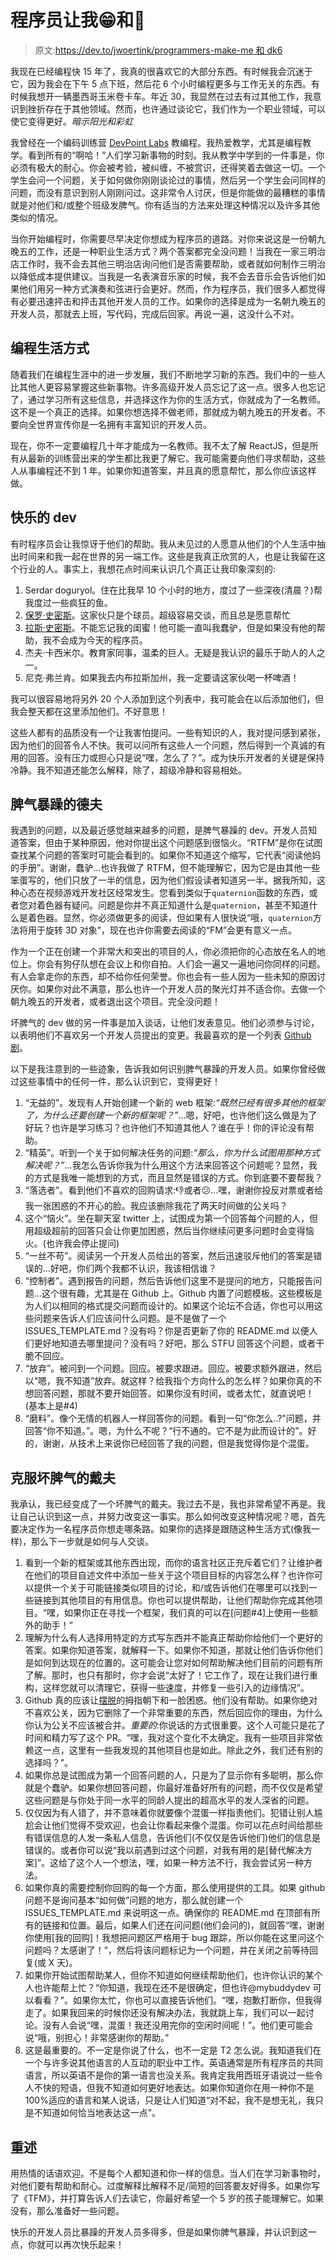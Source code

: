 # 程序员让我😁和🤬

> 原文:[https://dev.to/jwoertink/programmers-make-me 和 dk6](https://dev.to/jwoertink/programmers-make-me--and--dk6)

我现在已经编程快 15 年了，我真的很喜欢它的大部分东西。有时候我会沉迷于它，因为我会在下午 5 点下班，然后花 6 个小时编程更多与工作无关的东西。有时候我想开一辆墨西哥玉米卷卡车。年近 30，我显然在过去有过其他工作，我意识到挫折存在于其他领域。然而，也许通过谈论它，我们作为一个职业领域，可以使它变得更好。*暗示阳光和彩虹*

我曾经在一个编码训练营 [DevPoint Labs](http://devpointlabs.com/) 教编程。我热爱教学，尤其是编程教学。看到所有的“啊哈！”人们学习新事物的时刻。我从教学中学到的一件事是，你必须有极大的耐心。你会被考验，被纠缠，不被赏识，还得笑着去做这一切。一个学生会问一个问题，关于如何做你刚刚谈论过的事情，然后另一个学生会问同样的问题，而没有意识到别人刚刚问过。这非常令人讨厌，但是你能做的最糟糕的事情就是对他们和/或整个班级发脾气。你有适当的方法来处理这种情况以及许多其他类似的情况。

当你开始编程时，你需要尽早决定你想成为程序员的道路。对你来说这是一份朝九晚五的工作，还是一种职业生活方式？两个答案都完全没问题！当我在一家三明治店工作时，我不会去其他三明治店询问他们是否需要帮助，或者就如何制作三明治以降低成本提供建议。当我是一名表演音乐家的时候，我不会去音乐会告诉他们如果他们用另一种方式演奏和弦进行会更好。然而，作为程序员，我们很多人都觉得有必要迅速抨击和抨击其他开发人员的工作。如果你的选择是成为一名朝九晚五的开发人员，那就去上班，写代码，完成后回家。再说一遍，这没什么不对。

## [](#the-programming-lifestyle)编程生活方式

随着我们在编程生涯中的进一步发展，我们不断地学习新的东西。我们中的一些人比其他人更容易掌握这些新事物。许多高级开发人员忘记了这一点。很多人也忘记了，通过学习所有这些信息，并选择这作为你的生活方式，你就成为了一名教师。这不是一个真正的选择。如果你想选择不做老师，那就成为朝九晚五的开发者。不要向全世界宣传你是一名拥有丰富知识的开发人员。

现在，你不一定要编程几十年才能成为一名教师。我不太了解 ReactJS，但是所有从最新的训练营出来的学生都比我更了解它。我可能需要向他们寻求帮助，这些人从事编程还不到 1 年。如果你知道答案，并且真的愿意帮忙，那么你应该这样做。

## [](#the-happy-dev)快乐的 dev

有时程序员会让我惊讶于他们的帮助。我从未见过的人愿意从他们的个人生活中抽出时间来和我一起在世界的另一端工作。这些是我真正欣赏的人，也是让我留在这个行业的人。事实上，我想花点时间来认识几个真正让我印象深刻的:

1.  Serdar doguryol。住在比我早 10 个小时的地方，度过了一些深夜(清晨？)帮我度过一些疯狂的鱼。
2.  [保罗·史密斯](https://github.com/paulcsmith)。这家伙只是个球员。超级容易交谈，而且总是愿意帮忙
3.  [拉斯·史密斯](https://github.com/russ/)。不能忘记我的闺蜜！他可能一直叫我蠢驴，但是如果没有他的帮助，我不会成为今天的程序员。
4.  杰夫·卡西米尔。教育家同事，温柔的巨人。无疑是我认识的最乐于助人的人之一。
5.  尼克·弗兰肯。如果我去内布拉斯加州，我一定要请这家伙喝一杯啤酒！

我可以很容易地将另外 20 个人添加到这个列表中，我可能会在以后添加他们，但我会整天都在这里添加他们。不好意思！

这些人都有的品质没有一个让我害怕提问。一些有知识的人，我对提问感到紧张，因为他们的回答令人不快。我可以问所有这些人一个问题，然后得到一个真诚的有用的回答。没有压力或担心只是说“嘿，怎么了？”。成为快乐开发者的关键是保持冷静。我不知道还能怎么解释，除了，超级冷静和容易相处。

## [](#the-grumpy-dev)脾气暴躁的德夫

我遇到的问题，以及最近感觉越来越多的问题，是脾气暴躁的 dev。开发人员知道答案，但由于某种原因，他对你提出这个问题感到很恼火。“RTFM”是你在试图查找某个问题的答案时可能会看到的。如果你不知道这个缩写，它代表“阅读他妈的手册”。谢谢，蠢驴...也许我做了 RTFM，但不能理解它，因为它是由其他一些笨蛋写的，他们只放了一半的信息，因为他们假设读者知道另一半。据我所知，这种心态在视频游戏开发社区经常发生。您看到类似于`quaternion`函数的东西，或者您对着色器有疑问。问题是你并不真正知道什么是`quaternion`，甚至不知道什么是着色器。显然，你必须做更多的阅读，但如果有人很快说“哦，`quaternion`方法将用于旋转 3D 对象”，现在也许你需要去阅读的“FM”会更有意义一点。

作为一个正在创建一个非常大和突出的项目的人，你必须把你的心态放在名人的地位上。你会有狗仔队想在会议上和你自拍。人们会一遍又一遍地问你同样的问题。有人会拿走你的东西，却不给你任何荣誉。你也会有一些人因为一些未知的原因讨厌你。如果你对此不满意，那么也许一个开发人员的聚光灯并不适合你。去做一个朝九晚五的开发者，或者退出这个项目。完全没问题！

坏脾气的 dev 做的另一件事是加入谈话，让他们发表意见。他们必须参与讨论，以表明他们不喜欢另一个开发人员提出的变更。我最喜欢的是一个列表 [Github 剧](https://nikolas.github.io/github-drama/)。

以下是我注意到的一些迹象，告诉我如何识别脾气暴躁的开发人员。如果你曾经做过这些事情中的任何一件，那么认识到它，变得更好！

1.  “无益的”。发现有人开始创建一个新的 web 框架:*“既然已经有很多其他的框架了，为什么还要创建一个新的框架呢？”*...嗯，好吧，也许他们这么做是为了好玩？也许是学习练习？也许他们不知道其他人？谁在乎！你的评论没有帮助。
2.  “精英”。听到一个关于如何解决任务的问题:*“那么，你为什么试图用那种方式解决呢？”*...我怎么告诉你我为什么用这个方法来回答这个问题呢？显然，我的方式是我唯一能想到的方式，而且显然是错误的方式。你到底要不要帮我？
3.  “落选者”。看到他们不喜欢的回购请求:👎或者😕...嘿，谢谢你投反对票或者给我一张困惑的不开心的脸。我应该删除我花了两天时间做的公关吗？
4.  这个“恼火”。坐在聊天室 twitter 上，试图成为第一个回答每个问题的人，但用超级超前的回答只会让你更加困惑，然后当你继续问更多问题时会变得恼火。(也许我会停止提问)
5.  “一丝不苟”。阅读另一个开发人员给出的答案，然后迅速驳斥他们的答案是错误的...好吧，你们两个我都不认识，我该相信谁？
6.  “控制者”。遇到报告的问题，然后告诉他们这里不是提问的地方，只能报告问题...这个很有趣，尤其是在 Github 上。Github 内置了问题模板。这些模板是为人们以相同的格式提交问题而设计的。如果这个论坛不合适，你也可以用这些问题来告诉人们应该问什么问题。是不是做了一个 ISSUES_TEMPLATE.md？没有吗？你是否更新了你的 README.md 以便人们更好地知道去哪里提问？没有吗？好吧，那么 STFU 回答这个问题，或者干脆不回应。
7.  “放弃”。被问到一个问题。回应。被要求跟进。回应。被要求额外跟进，然后以“嗯，我不知道”放弃。就这样？给我指个方向什么的怎么样？如果你真的不想回答问题，那就不要开始回答。如果你没有时间，或者太忙，就直说吧！(基本上是#4)
8.  “磨料”。像个无情的机器人一样回答你的问题。看到一句“你怎么..?"问题，并回答“你不知道。”。嗯，为什么不呢？“行不通的。它不是为此而设计的”。好的，谢谢，从技术上来说你已经回答了我的问题，但是我觉得你是个混蛋。

## [](#overcoming-the-grumpy-dev)克服坏脾气的戴夫

我承认，我已经变成了一个坏脾气的戴夫。我过去不是，我也非常希望不再是。我让自己认识到这一点，并努力改变这一事实。那么如何改变这种情况呢？嗯，首先要决定作为一名程序员你想走哪条路。如果你的选择是跟随这种生活方式(像我一样)，那么下一步就是如何与人交谈。

1.  看到一个新的框架或其他东西出现，而你的语言社区正充斥着它们？让维护者在他们的项目自述文件中添加一些关于这个项目目标的内容怎么样？也许你可以提供一个关于可能链接类似项目的讨论，和/或告诉他们在哪里可以找到一些链接到其他项目的有用信息。你也可以提供帮助，让他们帮助你完成其他项目。“嘿，如果你正在寻找一个框架，我们真的可以在[问题#4]上使用一些额外的助手！”
2.  理解为什么有人选择用特定的方式写东西并不能真正帮助你给他们一个更好的答案。如果你知道答案，就解释一下。如果你不知道，那就让他们告诉你他们是如何到达现在的位置的。这可能会让您对如何帮助解决他们目前的问题有所了解。那时，也只有那时，你才会说“太好了！它工作了，现在让我们进行重构，这样您就可以清理它，获得一些速度，并修复一些引入的边缘情况”。
3.  Github 真的应该让[摆脱](https://github.com/luckyframework/lucky/issues/456)的拇指朝下和一脸困惑。他们没有帮助。如果你绝对不喜欢公关，因为它删除了一个非常重要的东西，然后回应你的理由，为什么你认为公关不应该被合并。*重要的*:你说话的方式很重要。这个人可能只是花了时间和精力写了这个 PR。“嘿，我对这个变化不太确定。我有一些项目非常依赖这一点，这里有一些我发现的其他项目也是如此。除此之外，我们还有别的选择吗？”。
4.  如果你总是试图成为第一个回答问题的人，只是为了显示你有多聪明，那么你就是个蠢驴。如果你想回答问题，你最好准备好所有的问题，而不仅仅是希望这些问题是与你处于同一水平的同龄人提出的超高水平的发人深省的问题。
5.  仅仅因为有人错了，并不意味着你就要像个混蛋一样指责他们。犯错让别人尴尬会让他们觉得不受欢迎，也会让你看起来像个混蛋。你可以花点时间给那些有错误信息的人发一条私人信息，告诉他们(不仅仅是告诉他们)他们的信息是错误的。或者你可以说“我以前遇到过这个问题，对我有用的是[替代解决方案]”。这给了这个人一个想法，嘿，如果一种方法不行，我会尝试另一种方法。
6.  如果你真的需要控制你回购的每一个方面，那么使用提供的工具。如果 github 问题不是询问基本“如何做”问题的地方，那么就创建一个 ISSUES_TEMPLATE.md 来说明这一点。确保你的 README.md 在顶部有所有的链接和位置。最后，如果人们还在问问题(他们会问的)，就回答“嘿，谢谢你使用[我的回购]！我想把问题区严格用于 bug 跟踪，所以你能在这里问这个问题吗？太感谢了！”，然后将该问题标记为一个问题，并在关闭之前等待回复(或 X 天)。
7.  如果你开始试图帮助某人，但你不知道如何继续帮助他们，也许你认识的某个人也许能帮上忙？“你知道，我现在还不是很确定，但也许@mybuddydev 可以看看？”。如果你太忙，你也可以直接告诉他们。“嘿，抱歉打断你，但我得走了。如果我回来的时候你还没有解决办法，我就跳上车，我们可以一起讨论。没有人会说“嘿，混蛋！我还没用完你的空闲时间呢！”。他们更可能会说“哦，别担心！非常感谢你的帮助。”
8.  这是最重要的。不一定是你说了什么，也不一定是 T2 怎么说。我知道我们在一个与许多说其他语言的人互动的职业中工作。英语通常是所有程序员的共同语言，所以英语不是你的第一语言也没关系。我肯定我用西班牙语说过一些令人不快的短语，但我不知道如何更好地表达。如果你知道你在用一种你不是 100%适应的语言和某人说话，只是让人们知道“对不起，我不是想无礼，我只是不知道如何恰当地表达这一点”。

## [](#recap)重述

用热情的话语欢迎。不是每个人都知道和你一样的信息。当人们在学习新事物时，对他们要有帮助和耐心。过度解释比解释不足/简短的回答要友好得多。如果你写了《TFM》，并打算告诉人们去读它，你最好希望一个 5 岁的孩子能理解它。如果没有，那么准备好一些问题。

快乐的开发人员比暴躁的开发人员多得多，但是如果你脾气暴躁，并认识到这一点，你就可以再次快乐起来！